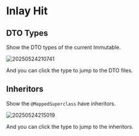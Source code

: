 # Inlay Hit

## DTO Types

Show the DTO types of the current Immutable.

![20250524210741](https://s2.loli.net/2025/05/24/9goh76ub38RCwDT.png)

And you can click the type to jump to the DTO files.

## Inheritors

Show the `@MappedSuperclass` have inheritors.

![20250524215019](https://s2.loli.net/2025/05/24/ixyDUvYCQb6mJMa.png)

And you can click the type to jump to the inheritors.